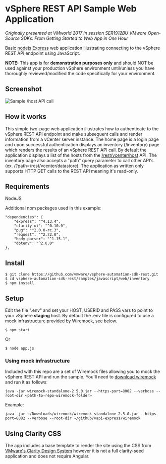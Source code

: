 # vSphere REST API Sample Web Application
*Originally presented at VMworld 2017 in session SER1912BU VMware Open-Source SDKs: From Getting Started to Web App in One Hour*

Basic [nodejs](https://nodejs.org/) [Express](https://expressjs.com/) web application illustrating connecting to the vSphere REST API endpoint using JavaScript.

**NOTE:** This app is for **demonstration purposes only** and should NOT be used against your production vSphere environment until/unless you have thoroughly reviewed/modified the code specifically for your environment.

## Screenshot

![Sample /host API call](sample.png "Host API Call")

## How it works
This simple two-page web application illustrates how to authenticate to the vSphere REST API endpoint and make subsequent calls and render information from a vCenter server instance. The home page is a login page and upon successful authentication displays an inventory (/inventory) page which renders the results of an vSphere REST API call. By default the application displays a list of the hosts from the [/rest/vcenter/host](https://code.vmware.com/apis/191/vsphere-automation#/doc/operations/com/vmware/vcenter/host.list-operation.html) API. The inventory page also accepts a "path" query parameter to call other API's (ex. /?path=/rest/vcenter/datastore). The application as written only supports HTTP GET calls to the REST API meaning it's read-only.

## Requirements
NodeJS

Additional npm packages used in this example:

    "dependencies": {
        "express": "^4.13.4",
        "clarity-ui": "^0.10.0",
        "pug": "^2.0.0-rc.3",
        "request": "^2.72.0",
        "body-parser": "^1.15.1",
        "dotenv": "^2.0.0"
    },

## Install

    $ git clone https://github.com/vmware/vsphere-automation-sdk-rest.git
    $ cd vsphere-automation-sdk-rest/samples/javascript/web/inventory
    $ npm install

## Setup
Edit the file ".env" and set your HOST, USERID and PASS vars to point to your vSphere **staging** host. By default the .env file is configured to use a mock infrastructure provided by Wiremock, see below.

    $ npm start

Or

    $ node app.js

### Using mock infrastructure
Included with this repo are a set of Wiremock files allowing you to mock the vSphere REST API and run the sample. You'll need to [download wiremock](http://wiremock.org/) and run it as follows:

    java -jar wiremock-standalone-2.5.0.jar --https-port=8082 --verbose --root-dir <path-to-repo-wiremock-folder>

Example:

    java -jar ~/Downloads/wiremock/wiremock-standalone-2.5.0.jar --https-port=8082 --verbose --root-dir ~/github/vapi-express/wiremock

## Using Clarity CSS
The app includes a base template to render the site using the CSS from [VMware's Clarity Design System](https://clarity.design) however it is not a full clarity-seed application and does not require Angular.
